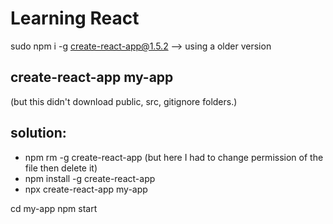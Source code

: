 # Learning React 
sudo npm i -g create-react-app@1.5.2        --> using a older version

## create-react-app my-app
(but this didn't download public, src, gitignore folders.)

## solution:
* npm rm -g create-react-app      (but here I had to change permission of the file then delete it)
* npm install -g create-react-app
* npx create-react-app my-app

cd my-app
npm start
